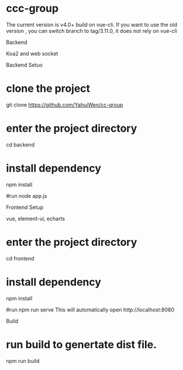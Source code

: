 # ccc-group
The current version is v4.0+ build on vue-cli. If you want to use the old version , you can switch branch to tag/3.11.0, it does not rely on vue-cli

Backend 

Koa2 and web socket

Backend Setuo
# clone the project
git clone https://github.com/YahuiWen/cc-group

# enter the project directory
cd backend
# install dependency
npm install

#run
node app.js



Frontend Setup

vue, element-ui, echarts

# enter the project directory
cd frontend
# install dependency
npm install

#run
npm run serve
This will automatically open http://localhost:8080

Build
# run build to genertate dist file.
npm run build


